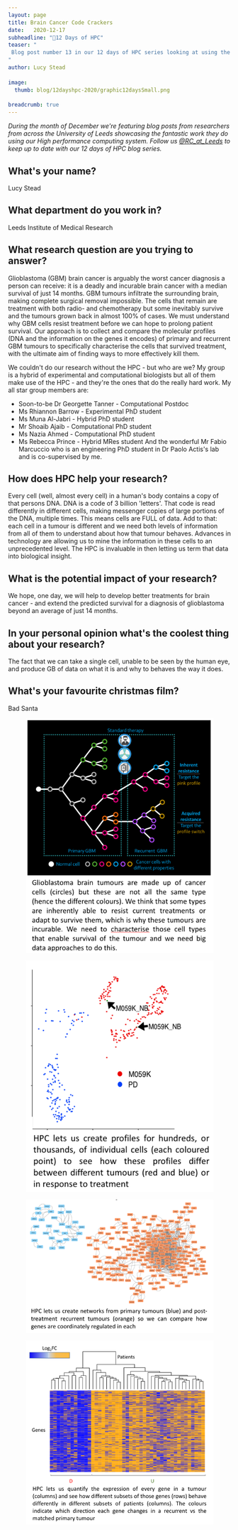 ```yaml
---
layout: page
title: Brain Cancer Code Crackers
date:   2020-12-17
subheadline: "🎄12 Days of HPC"
teaser: "
 Blog post number 13 in our 12 days of HPC series looking at using the HPC to study gene expression differences during brain cancer!
"
author: Lucy Stead

image:
  thumb: blog/12dayshpc-2020/graphic12daysSmall.png

breadcrumb: true
---
```


_During the month of December we're featuring blog posts from researchers from across the University of Leeds showcasing the fantastic work they do using our High performance computing system. Follow us [@RC_at_Leeds](https://twitter.com/RC_at_leeds) to keep up to date with our 12 days of HPC blog series._

## What's your name?

Lucy Stead

## What department do you work in?

Leeds Institute of Medical Research

## What research question are you trying to answer?

Glioblastoma (GBM) brain cancer is arguably the worst cancer diagnosis a person can receive: it is a deadly and incurable brain cancer with a median survival of just 14 months. GBM tumours infiltrate the surrounding brain, making complete surgical removal impossible. The cells that remain are treatment with both radio- and chemotherapy but some inevitably survive and the tumours grown back in almost 100% of cases.  We must understand why GBM cells resist treatment before we can hope to prolong patient survival. Our approach is to collect and compare the molecular profiles (DNA and the information on the genes it encodes) of primary and recurrent GBM tumours to specifically characterise the cells that survived treatment, with the ultimate aim of finding ways to more effectively kill them. 

We couldn't do our research without the HPC - but who are we? My group is a hybrid of experimental and computational biologists but all of them make use of the HPC - and they're the ones that do the really hard work. My all star group members are:
- Soon-to-be Dr Georgette Tanner - Computational Postdoc
- Ms Rhiannon Barrow - Experimental PhD student
- Ms Muna Al-Jabri - Hybrid PhD student
- Mr Shoaib Ajaib - Computational PhD student
- Ms Nazia Ahmed - Computational PhD student
- Ms Rebecca Prince - Hybrid MRes student
And the wonderful Mr Fabio Marcuccio who is an engineering PhD student in Dr Paolo Actis's lab and is co-supervised by me.
 
## How does HPC help your research?

Every cell (well, almost every cell) in a human's body contains a copy of that persons DNA. DNA is a code of 3 billion 'letters'. That code is read differently in different cells, making messenger copies of large portions of the DNA, multiple times. This means cells are FULL of data. Add to that: each cell in a tumour is different and we need both levels of information from all of them to understand about how that tumour behaves. Advances in technology are allowing us to mine the information in these cells to an unprecedented level. The HPC is invaluable in then letting us term that data into biological insight. 

## What is the potential impact of your research?

We hope, one day, we will help to develop better treatments for brain cancer - and extend the predicted survival for a diagnosis of glioblastoma beyond an average of just 14 months.

## In your personal opinion what's the coolest thing about your research?

The fact that we can take a single cell, unable to be seen by the human eye, and produce GB of data on what it is and why to behaves the way it does. 

## What's your favourite christmas film?

Bad Santa

<figure>
  <div style="text-align:center;">
    <img src='/images/blog/12dayshpc-2020/day13/Screen Shot 2020-11-20 at 15.14.36_Lucy Stead.png' alt='A graphic showing different cellular gene variation in glioblastoma cell between recurrent and primary GBM.'/>
  </div>
</figure>

<figure>
  <div style="text-align:center;">
    <img src='/images/blog/12dayshpc-2020/day13/Screen Shot 2020-11-20 at 15.14.46_Lucy Stead.png' alt='A scatter plot of single cell profiles before and after a specific treatment for GBM.'/>
  </div>
</figure>

<figure>
  <div style="text-align:center;">
    <img src='/images/blog/12dayshpc-2020/day13/Screen Shot 2020-11-20 at 15.16.16_Lucy Stead.png' alt='A network graph of different genes that are regulated between primary and recurrent GBM tumours.'/>
  </div>
</figure>

<figure>
  <div style="text-align:center;">
    <img src='/images/blog/12dayshpc-2020/day13/Screen Shot 2020-11-20 at 15.18.50_Lucy Stead.png' alt='A gene heatmap showing gene activation levels between different cohorts of patients.'/>
  </div>
</figure>
